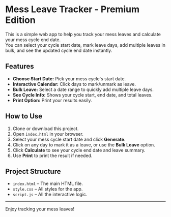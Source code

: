 # Mess Leave Tracker - Premium Edition

This is a simple web app to help you track your mess leaves and calculate your mess cycle end date.  
You can select your cycle start date, mark leave days, add multiple leaves in bulk, and see the updated cycle end date instantly.

## Features

- **Choose Start Date:** Pick your mess cycle's start date.
- **Interactive Calendar:** Click days to mark/unmark as leave.
- **Bulk Leave:** Select a date range to quickly add multiple leave days.
- **See Cycle Info:** Shows your cycle start, end date, and total leaves.
- **Print Option:** Print your results easily.

## How to Use

1. Clone or download this project.
2. Open `index.html` in your browser.
3. Select your mess cycle start date and click **Generate**.
4. Click on any day to mark it as a leave, or use the **Bulk Leave** option.
5. Click **Calculate** to see your cycle end date and leave summary.
6. Use **Print** to print the result if needed.

## Project Structure

- `index.html` – The main HTML file.
- `style.css` – All styles for the app.
- `script.js` – All the interactive logic.

---

Enjoy tracking your mess leaves!
